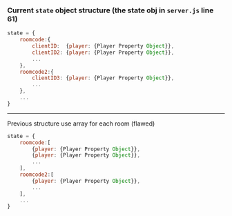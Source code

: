 ### Current `state` object structure (the state obj in `server.js` line 61)

```javascript
state = {
    roomcode:{
        clientID:  {player: {Player Property Object}},
        clientID2: {player: {Player Property Object}},
        ...
    },
    roomcode2:{
    	clientID3: {player: {Player Property Object}},
        ...
	},
    ...
}
```

<hr>



Previous structure use array for each room (flawed)

```js
state = {
    roomcode:[
        {player: {Player Property Object}},
        {player: {Player Property Object}},
        ...
    ],
    roomcode2:[
    	{player: {Player Property Object}},
        ...
	],
    ...  
}
```

